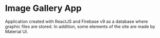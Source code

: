 # Image Gallery App
Application created with ReactJS and Firebase v9 as a database where graphic files are stored. In addition, some elements of the site are made by Material UI.

